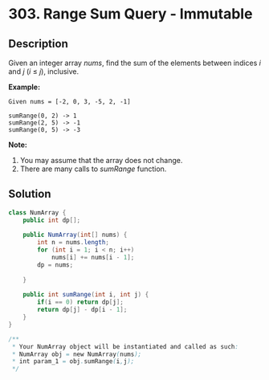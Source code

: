 # 303. Range Sum Query - Immutable

## Description

Given an integer array *nums*, find the sum of the elements between indices *i* and *j* (*i* ≤ *j*), inclusive.

**Example:**

```
Given nums = [-2, 0, 3, -5, 2, -1]

sumRange(0, 2) -> 1
sumRange(2, 5) -> -1
sumRange(0, 5) -> -3
```

**Note:**

1. You may assume that the array does not change.
2. There are many calls to *sumRange* function.

 

## Solution

```java
class NumArray {
    public int dp[];
    
    public NumArray(int[] nums) { 
        int n = nums.length;
        for (int i = 1; i < n; i++) 
            nums[i] += nums[i - 1];
        dp = nums;
        
    }
    
    public int sumRange(int i, int j) {
        if(i == 0) return dp[j];
        return dp[j] - dp[i - 1];
    }
}

/**
 * Your NumArray object will be instantiated and called as such:
 * NumArray obj = new NumArray(nums);
 * int param_1 = obj.sumRange(i,j);
 */
```

